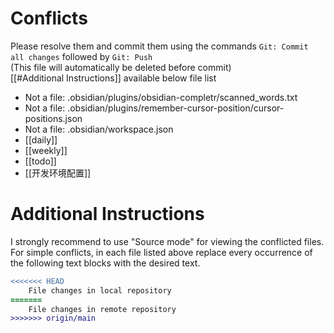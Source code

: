 # Conflicts

Please resolve them and commit them using the commands `Git: Commit all changes` followed by `Git: Push`  
(This file will automatically be deleted before commit)  
[[#Additional Instructions]] available below file list

- Not a file: .obsidian/plugins/obsidian-completr/scanned_words.txt
- Not a file: .obsidian/plugins/remember-cursor-position/cursor-positions.json
- Not a file: .obsidian/workspace.json
- [[daily]]
- [[weekly]]
- [[todo]]
- [[开发环境配置]]

# Additional Instructions

I strongly recommend to use "Source mode" for viewing the conflicted files. For simple conflicts, in each file listed above replace every occurrence of the following text blocks with the desired text.

```diff
<<<<<<< HEAD
    File changes in local repository
=======
    File changes in remote repository
>>>>>>> origin/main
```
